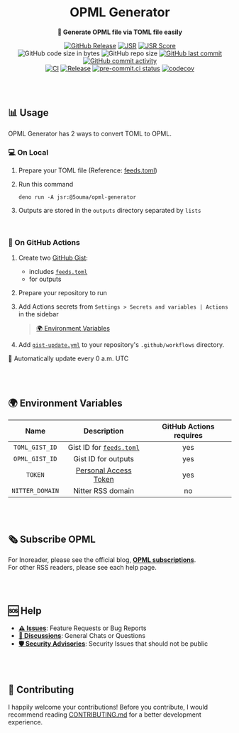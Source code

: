 <h1 align="center">OPML Generator</h1>

<div align="center">

**📰 Generate OPML file via TOML file easily**

[![GitHub Release](https://img.shields.io/github/v/release/5ouma/opml-generator?style=flat-square)](https://github.com/5ouma/opml-generator/releases)
[![JSR](https://jsr.io/badges/@5ouma/opml-generator?style=flat-square)](https://jsr.io/@5ouma/opml-generator)
[![JSR Score](https://jsr.io/badges/@5ouma/opml-generator/score)](https://jsr.io/@5ouma/opml-generator)
<br />
![GitHub code size in bytes](https://img.shields.io/github/languages/code-size/5ouma/opml-generator?style=flat-square)
![GitHub repo size](https://img.shields.io/github/repo-size/5ouma/opml-generator?style=flat-square)
[![GitHub last commit](https://img.shields.io/github/last-commit/5ouma/opml-generator?style=flat-square)](https://github.com/5ouma/opml-generator/commit/HEAD)
[![GitHub commit activity](https://img.shields.io/github/commit-activity/m/5ouma/opml-generator?style=flat-square)](https://github.com/5ouma/opml-generator/commits/main)
<br />
[![CI](https://img.shields.io/github/actions/workflow/status/5ouma/opml-generator/ci.yml?label=ci&style=flat-square)](https://github.com/5ouma/opml-generator/actions/workflows/ci.yml)
[![Release](https://img.shields.io/github/actions/workflow/status/5ouma/opml-generator/release.yml?label=release&style=flat-square)](https://github.com/5ouma/opml-generator/actions/workflows/release.yml)
[![pre-commit.ci status](https://results.pre-commit.ci/badge/github/5ouma/opml-generator/main.svg?style=flat-square)](https://results.pre-commit.ci/latest/github/5ouma/opml-generator/main)
[![codecov](https://codecov.io/github/5ouma/opml-generator/graph/badge.svg?token=ICJ7C3IDX7)](https://codecov.io/github/5ouma/opml-generator)

</div>

<br /><br />

## 📊 Usage

OPML Generator has 2 ways to convert TOML to OPML.

### 💻 On Local

1. Prepare your TOML file (Reference: [feeds.toml](./.github/assets/example/feeds.toml))

2. Run this command

   ```she
   deno run -A jsr:@5ouma/opml-generator
   ```

3. Outputs are stored in the `outputs` directory separated by `lists`

<br />

### 🐙 On GitHub Actions

1. Create two [GitHub Gist](https://gist.github.com):

   - includes [`feeds.toml`](./.github/assets/example/feeds.toml)
   - for outputs

2. Prepare your repository to run

3. Add Actions secrets
   from `Settings > Secrets and variables | Actions` in the sidebar

   > [🌍 Environment Variables](#-environment-variables)

4. Add [`gist-update.yml`](./.github/workflows/gist-update.yml)
   to your repository's `.github/workflows` directory.

🎉 Automatically update every 0 a.m. UTC

<br /><br />

## 🌍 Environment Variables

|      Name       |        Description         | GitHub Actions requires |
| :-------------: | :------------------------: | :---------------------: |
| `TOML_GIST_ID`  | Gist ID for [`feeds.toml`] |           yes           |
| `OPML_GIST_ID`  |    Gist ID for outputs     |           yes           |
|     `TOKEN`     |  [Personal Access Token]   |           yes           |
| `NITTER_DOMAIN` |     Nitter RSS domain      |           no            |

[`feeds.toml`]: ./assets/example/feeds.toml
[Personal Access Token]: https://github.com/settings/tokens/new?description=OPML%20Generator&scopes=gist

<br /><br />

## 🗞️ Subscribe OPML

For Inoreader, please see the official blog, [**OPML subscriptions**](https://www.inoreader.com/blog/2014/05/opml-subscriptions.html).
<br />
For other RSS readers, please see each help page.

<br /><br />

## 🆘 Help

- [**⚠️ Issues**]: Feature Requests or Bug Reports
- [**💬 Discussions**]: General Chats or Questions
- [**🛡️ Security Advisories**]: Security Issues that should not be public

[**⚠️ Issues**]: https://github.com/5ouma/opml-generator/issues/new/choose
[**💬 Discussions**]: https://github.com/5ouma/opml-generator/discussions/new/choose
[**🛡️ Security Advisories**]: https://github.com/5ouma/opml-generator/security/advisories/new

<br /><br />

## 🎽 Contributing

I happily welcome your contributions!
Before you contribute,
I would recommend reading [CONTRIBUTING.md](./.github/CONTRIBUTING.md)
for a better development experience.
